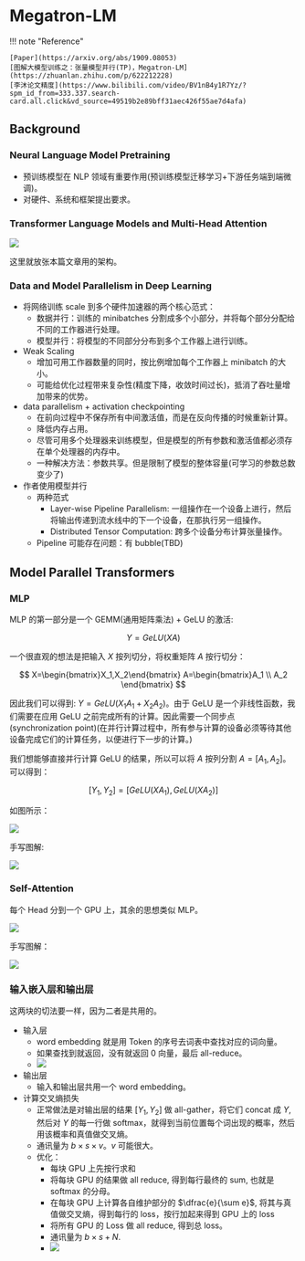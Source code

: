 # Megatron-LM

!!! note "Reference"
    
    [Paper](https://arxiv.org/abs/1909.08053)
    [图解大模型训练之：张量模型并行(TP)，Megatron-LM](https://zhuanlan.zhihu.com/p/622212228)
    [李沐论文精度](https://www.bilibili.com/video/BV1nB4y1R7Yz/?spm_id_from=333.337.search-card.all.click&vd_source=49519b2e89bff31aec426f55ae7d4afa)
    
## Background

### Neural Language Model Pretraining

- 预训练模型在 NLP 领域有重要作用(预训练模型迁移学习+下游任务端到端微调)。
- 对硬件、系统和框架提出要求。

### Transformer Language Models and Multi-Head Attention

![](image/met1.png)

这里就放张本篇文章用的架构。

### Data and Model Parallelism in Deep Learning

- 将网络训练 scale 到多个硬件加速器的两个核心范式：
    - 数据并行：训练的 minibatches 分割成多个小部分，并将每个部分分配给不同的工作器进行处理。
    - 模型并行：将模型的不同部分分布到多个工作器上进行训练。
- Weak Scaling
    - 增加可用工作器数量的同时，按比例增加每个工作器上 minibatch 的大小。
    - 可能给优化过程带来复杂性(精度下降，收敛时间过长)，抵消了吞吐量增加带来的优势。
- data parallelism + activation checkpointing
    - 在前向过程中不保存所有中间激活值，而是在反向传播的时候重新计算。
    - 降低内存占用。
    - 尽管可用多个处理器来训练模型，但是模型的所有参数和激活值都必须存在单个处理器的内存中。
    - 一种解决方法：参数共享。但是限制了模型的整体容量(可学习的参数总数变少了)
- 作者使用模型并行
    - 两种范式
        - Layer-wise Pipeline Parallelism: 一组操作在一个设备上进行，然后将输出传递到流水线中的下一个设备，在那执行另一组操作。
        - Distributed Tensor Computation: 跨多个设备分布计算张量操作。
    - Pipeline 可能存在问题：有 bubble(TBD)

## Model Parallel Transformers

### MLP

MLP 的第一部分是一个 GEMM(通用矩阵乘法) + GeLU 的激活:

$$
Y = GeLU(XA)
$$

一个很直观的想法是把输入 $X$ 按列切分，将权重矩阵 $A$ 按行切分：

$$
X=\begin{bmatrix}X_1,X_2\end{bmatrix} A=\begin{bmatrix}A_1 \\ A_2 \end{bmatrix}
$$

因此我们可以得到: $Y=GeLU(X_1A_1+X_2A_2)$。由于 GeLU 是一个非线性函数，我们需要在应用 GeLU 之前完成所有的计算。因此需要一个同步点(synchronization point)(在并行计算过程中，所有参与计算的设备必须等待其他设备完成它们的计算任务，以便进行下一步的计算。)

我们想能够直接并行计算 GeLU 的结果，所以可以将 $A$ 按列分割 $A=[A_1,A_2]$。可以得到：

$$
[Y_1,Y_2]=[GeLU(XA_1),GeLU(XA_2)]
$$

如图所示：

![](image/met2.png)

手写图解:

![](image/met4.jpg)


### Self-Attention

每个 Head 分到一个 GPU 上，其余的思想类似 MLP。

![](image/met3.png)

手写图解：

![](image/met5.jpg)

### 输入嵌入层和输出层

这两块的切法要一样，因为二者是共用的。

- 输入层
    - word embedding 就是用 Token 的序号去词表中查找对应的词向量。
    - 如果查找到就返回，没有就返回 $0$ 向量，最后 all-reduce。
    - ![](image/met4.png)
- 输出层
    - 输入和输出层共用一个 word embedding。
- 计算交叉熵损失
    - 正常做法是对输出层的结果 $[Y_1,Y_2]$ 做 all-gather，将它们 concat 成 $Y$, 然后对 $Y$ 的每一行做 softmax，就得到当前位置每个词出现的概率，然后用该概率和真值做交叉熵。
    - 通讯量为 $b\times s\times v$。$v$ 可能很大。
    - 优化：
        - 每块 GPU 上先按行求和
        - 将每块 GPU 的结果做 all reduce, 得到每行最终的 sum, 也就是 softmax 的分母。
        - 在每块 GPU 上计算各自维护部分的 $\dfrac{e}{\sum e}$, 将其与真值做交叉熵，得到每行的 loss，按行加起来得到 GPU 上的 loss
        - 将所有 GPU 的 Loss 做 all reduce, 得到总 loss。
        - 通讯量为 $b\times s+N$.
        - ![](image/mat5.png)